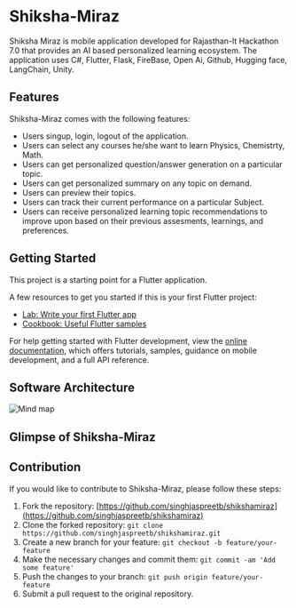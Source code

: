 # Shiksha-Miraz

Shiksha Miraz is mobile application developed for Rajasthan-It Hackathon 7.0 that provides an AI based personalized learning ecosystem. The application uses C#, Flutter, Flask, FireBase, Open Ai, Github, Hugging face, LangChain, Unity.   

## Features

Shiksha-Miraz comes with the following features:

-  Users singup, login, logout of the application.
-  Users can select any courses he/she want to learn Physics, Chemistrty, Math.
-  Users can get personalized question/answer generation on a particular topic.
-  Users can get personalized summary on any topic on demand.
-  Users can preview their topics. 
-  Users can track their current performance on a particular Subject.
-  Users can receive personalized learning topic recommendations to improve upon based on their previous assesments, learnings, and preferences.

## Getting Started

This project is a starting point for a Flutter application.

A few resources to get you started if this is your first Flutter project:

- [Lab: Write your first Flutter app](https://docs.flutter.dev/get-started/codelab)
- [Cookbook: Useful Flutter samples](https://docs.flutter.dev/cookbook)

For help getting started with Flutter development, view the
[online documentation](https://docs.flutter.dev/), which offers tutorials,
samples, guidance on mobile development, and a full API reference.

## Software Architecture
![Mind map](https://user-images.githubusercontent.com/92678867/226489603-6c1c708a-77f6-4c8c-9a1a-64d822634b91.png)


## Glimpse of Shiksha-Miraz


## Contribution

If you would like to contribute to Shiksha-Miraz, please follow these steps:

1.  Fork the repository: [https://github.com/singhjaspreetb/shikshamiraz](https://github.com/singhjaspreetb/shikshamiraz)
2.  Clone the forked repository: `git clone https://github.com/singhjaspreetb/shikshamiraz.git`
3.  Create a new branch for your feature: `git checkout -b feature/your-feature`
4.  Make the necessary changes and commit them: `git commit -am 'Add some feature'`
5.  Push the changes to your branch: `git push origin feature/your-feature`
6.  Submit a pull request to the original repository.



